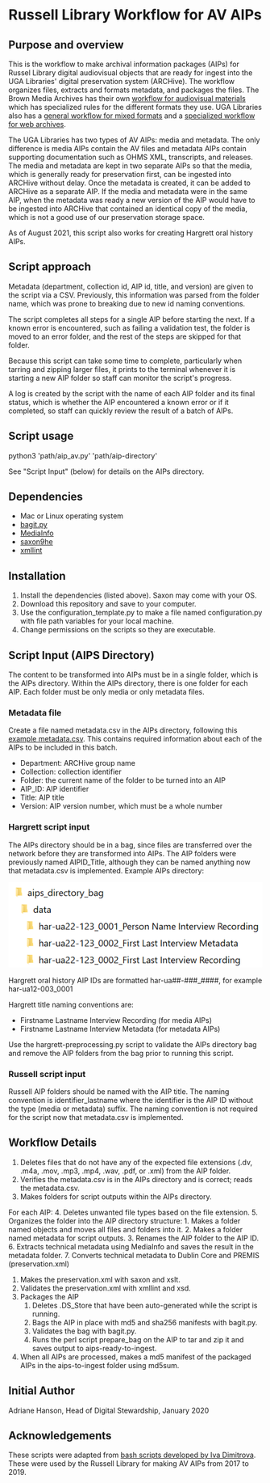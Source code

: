 # Russell Library Workflow for AV AIPs

## Purpose and overview
This is the workflow to make archival information packages (AIPs) for Russel Library digital audiovisual objects 
that are ready for ingest into the UGA Libraries' digital preservation system (ARCHive). 
The workflow organizes files, extracts and formats metadata, and packages the files. 
The Brown Media Archives has their own [workflow for audiovisual materials](https://github.com/uga-libraries/av-aip) 
which has specialized rules for the different formats they use. 
UGA Libraries also has a [general workflow for mixed formats](https://github.com/uga-libraries/general-aip) and a [specialized workflow for web archives](https://github.com/uga-libraries/web-aip).

The UGA Libraries has two types of AV AIPs: media and metadata. 
The only difference is media AIPs contain the AV files 
and metadata AIPs contain supporting documentation such as OHMS XML, transcripts, and releases. 
The media and metadata are kept in two separate AIPs so that the media, which is generally ready for preservation first, 
can be ingested into ARCHive without delay. Once the metadata is created, it can be added to ARCHive as a separate AIP. 
If the media and metadata were in the same AIP, when the metadata was ready a new version of the AIP 
would have to be ingested into ARCHive that contained an identical copy of the media, 
which is not a good use of our preservation storage space.

As of August 2021, this script also works for creating Hargrett oral history AIPs.

## Script approach
Metadata (department, collection id, AIP id, title, and version) are given to the script via a CSV.
Previously, this information was parsed from the folder name, 
which was prone to breaking due to new id naming conventions.

The script completes all steps for a single AIP before starting the next. 
If a known error is encountered, such as failing a validation test, the folder is moved to an error folder, 
and the rest of the steps are skipped for that folder.

Because this script can take some time to complete, particularly when tarring and zipping larger files, 
it prints to the terminal whenever it is starting a new AIP folder so staff can monitor the script's progress.

A log is created by the script with the name of each AIP folder and its final status, 
which is whether the AIP encountered a known error or if it completed, 
so staff can quickly review the result of a batch of AIPs.

## Script usage
python3 'path/aip_av.py' 'path/aip-directory'

See "Script Input" (below) for details on the AIPs directory.

## Dependencies
* Mac or Linux operating system
* [bagit.py](https://github.com/LibraryOfCongress/bagit-python)
* [MediaInfo](https://mediaarea.net/en/MediaInfo)
* [saxon9he](http://saxon.sourceforge.net/)
* [xmllint](http://xmlsoft.org/xmllint.html)

## Installation
1. Install the dependencies (listed above). Saxon may come with your OS.
2. Download this repository and save to your computer.
3. Use the configuration_template.py to make a file named configuration.py with file path variables for your local machine.
4. Change permissions on the scripts so they are executable.

## Script Input (AIPS Directory)
The content to be transformed into AIPs must be in a single folder, which is the AIPs directory. 
Within the AIPs directory, there is one folder for each AIP. Each folder must be only media or only metadata files.

### Metadata file
Create a file named metadata.csv in the AIPs directory, following this [example metadata.csv](scripts/metadata.csv).
This contains required information about each of the AIPs to be included in this batch.

- Department: ARCHive group name
- Collection: collection identifier
- Folder: the current name of the folder to be turned into an AIP
- AIP_ID: AIP identifier
- Title: AIP title
- Version: AIP version number, which must be a whole number

### Hargrett script input
The AIPs directory should be in a bag, since files are transferred over the network before they are transformed into AIPs. 
The AIP folders were previously named AIPID_Title, although they can be named anything now that metadata.csv is implemented. 
Example AIPs directory:

![Screenshot of Hargrett AIPs Directory](https://github.com/uga-libraries/av-aip_russell/blob/main/hargrett-aips-directory.png?raw=true)

Hargrett oral history AIP IDs are formatted har-ua##-###_####, for example har-ua12-003_0001

Hargrett title naming conventions are:
   * Firstname Lastname Interview Recording (for media AIPs)
   * Firstname Lastname Interview Metadata (for metadata AIPs)

Use the hargrett-preprocessing.py script to validate the AIPs directory bag and remove the AIP folders from the bag 
prior to running this script.

### Russell script input
Russell AIP folders should be named with the AIP title. 
The naming convention is identifier_lastname where the identifier is the AIP ID without the type (media or metadata) suffix.
The naming convention is not required for the script now that metadata.csv is implemented.

## Workflow Details

1. Deletes files that do not have any of the expected file extensions (.dv, .m4a, .mov, .mp3, .mp4, .wav, .pdf, or .xml) from the AIP folder.
2. Verifies the metadata.csv is in the AIPs directory and is correct; reads the metadata.csv.
3. Makes folders for script outputs within the AIPs directory.

For each AIP:
4. Deletes unwanted file types based on the file extension.
5. Organizes the folder into the AIP directory structure:
    1. Makes a folder named objects and moves all files and folders into it.
    2. Makes a folder named metadata for script outputs.
    3. Renames the AIP folder to the AIP ID.
6. Extracts technical metadata using MediaInfo and saves the result in the metadata folder.
7. Converts technical metadata to Dublin Core and PREMIS (preservation.xml)
   1. Makes the preservation.xml with saxon and xslt.
   2. Validates the preservation.xml with xmllint and xsd.
8. Packages the AIP
   1. Deletes .DS_Store that have been auto-generated while the script is running.
   2. Bags the AIP in place with md5 and sha256 manifests with bagit.py.
   3. Validates the bag with bagit.py.
   4. Runs the perl script prepare_bag on the AIP to tar and zip it and saves output to aips-ready-to-ingest. 
9. When all AIPs are processed, makes a md5 manifest of the packaged AIPs in the aips-to-ingest folder using md5sum.

## Initial Author
Adriane Hanson, Head of Digital Stewardship, January 2020

## Acknowledgements
These scripts were adapted from [bash scripts developed by Iva Dimitrova](https://github.com/uga-libraries/aip-mac-bash-mediainfo). 
These were used by the Russell Library for making AV AIPs from 2017 to 2019.
